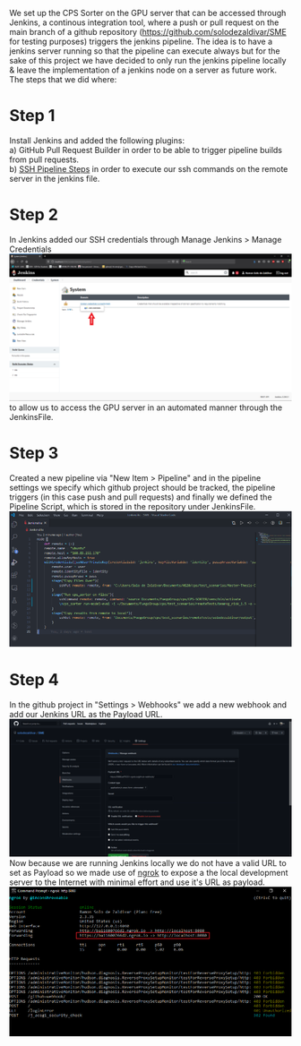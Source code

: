 We set up the CPS Sorter on the GPU server that can be accessed through Jenkins, a continous integration tool, where a push or pull request on the main branch of a github repository (https://github.com/solodezaldivar/SME for testing purposes) triggers the jenkins pipeline. The idea is to have a jenkins server running so that the pipeline can execute always but for the sake of this project we have decided to only run the jenkins pipeline locally & leave the implementation of a jenkins node on a server as future work. The steps that we did where:

# Step 1

Install Jenkins and added the following plugins:<br>
a) GitHub Pull Request Builder in order to be able to trigger pipeline builds from pull requests.<br>
b) [SSH Pipeline Steps](https://www.jenkins.io/doc/pipeline/steps/ssh-steps/) in order to execute our ssh commands on the remote server in the jenkins file.

# Step 2

In Jenkins added our SSH credentials through Manage Jenkins > Manage Credentials ![](https://github.com/janousy/CPS-DevOps/blob/main/pipeline/resources/credentials.png) to allow us to access the GPU server in an automated manner through the JenkinsFile.

# Step 3

Created a new pipeline via "New Item > Pipeline" and in the pipeline settings we specify which github project should be tracked, the pipeline triggers (in this case push and pull requests) and finally we defined the Pipeline Script, which is stored in the repository under JenkinsFile. ![](https://github.com/janousy/CPS-DevOps/blob/main/pipeline/resources/jenkinsfile.PNG)

# Step 4

In the github project in "Settings > Webhooks" we add a new webhook and add our Jenkins URL as the Payload URL.<br>![](https://github.com/janousy/CPS-DevOps/blob/main/pipeline/resources/webhook.png)<br> Now because we are running Jenkins locally we do not have a valid URL to set as Payload so we made use of [ngrok](https://ngrok.com/) to expose a the local development server to the Internet with minimal effort and use it's URL as payload. <br> ![](https://github.com/janousy/CPS-DevOps/blob/main/pipeline/resources/ngroki.png) 
